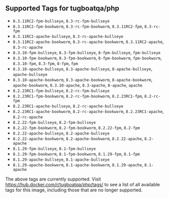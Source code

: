 ## Supported Tags for tugboatqa/php

* `8.3.11RC2-fpm-bullseye`, `8.3-rc-fpm-bullseye`
* `8.3.11RC2-fpm-bookworm`, `8.3-rc-fpm-bookworm`, `8.3.11RC2-fpm`, `8.3-rc-fpm`
* `8.3.11RC2-apache-bullseye`, `8.3-rc-apache-bullseye`
* `8.3.11RC2-apache-bookworm`, `8.3-rc-apache-bookworm`, `8.3.11RC2-apache`, `8.3-rc-apache`
* `8.3.10-fpm-bullseye`, `8.3-fpm-bullseye`, `8-fpm-bullseye`, `fpm-bullseye`
* `8.3.10-fpm-bookworm`, `8.3-fpm-bookworm`, `8-fpm-bookworm`, `fpm-bookworm`, `8.3.10-fpm`, `8.3-fpm`, `8-fpm`, `fpm`
* `8.3.10-apache-bullseye`, `8.3-apache-bullseye`, `8-apache-bullseye`, `apache-bullseye`
* `8.3.10-apache-bookworm`, `8.3-apache-bookworm`, `8-apache-bookworm`, `apache-bookworm`, `8.3.10-apache`, `8.3-apache`, `8-apache`, `apache`
* `8.2.23RC1-fpm-bullseye`, `8.2-rc-fpm-bullseye`
* `8.2.23RC1-fpm-bookworm`, `8.2-rc-fpm-bookworm`, `8.2.23RC1-fpm`, `8.2-rc-fpm`
* `8.2.23RC1-apache-bullseye`, `8.2-rc-apache-bullseye`
* `8.2.23RC1-apache-bookworm`, `8.2-rc-apache-bookworm`, `8.2.23RC1-apache`, `8.2-rc-apache`
* `8.2.22-fpm-bullseye`, `8.2-fpm-bullseye`
* `8.2.22-fpm-bookworm`, `8.2-fpm-bookworm`, `8.2.22-fpm`, `8.2-fpm`
* `8.2.22-apache-bullseye`, `8.2-apache-bullseye`
* `8.2.22-apache-bookworm`, `8.2-apache-bookworm`, `8.2.22-apache`, `8.2-apache`
* `8.1.29-fpm-bullseye`, `8.1-fpm-bullseye`
* `8.1.29-fpm-bookworm`, `8.1-fpm-bookworm`, `8.1.29-fpm`, `8.1-fpm`
* `8.1.29-apache-bullseye`, `8.1-apache-bullseye`
* `8.1.29-apache-bookworm`, `8.1-apache-bookworm`, `8.1.29-apache`, `8.1-apache`

The above tags are currently supported. Visit https://hub.docker.com/r/tugboatqa/php/tags/ to see a list of all available tags for this image, including those that are no longer supported.
